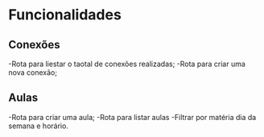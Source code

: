 # Funcionalidades

## Conexões

-Rota para liestar o taotal de conexões realizadas;
-Rota para criar uma nova conexão;

## Aulas
-Rota para criar uma aula;
-Rota para listar aulas
 -Filtrar por matéria dia da semana e horário.